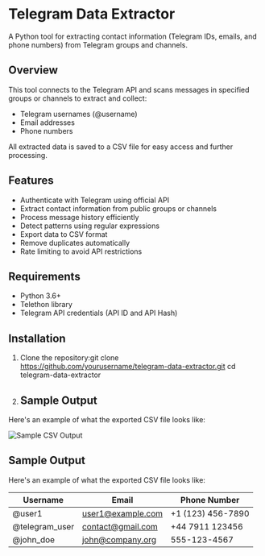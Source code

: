 # Telegram Data Extractor

A Python tool for extracting contact information (Telegram IDs, emails, and phone numbers) from Telegram groups and channels.

## Overview

This tool connects to the Telegram API and scans messages in specified groups or channels to extract and collect:
- Telegram usernames (@username)
- Email addresses
- Phone numbers

All extracted data is saved to a CSV file for easy access and further processing.

## Features

- Authenticate with Telegram using official API
- Extract contact information from public groups or channels
- Process message history efficiently
- Detect patterns using regular expressions
- Export data to CSV format
- Remove duplicates automatically
- Rate limiting to avoid API restrictions

## Requirements

- Python 3.6+
- Telethon library
- Telegram API credentials (API ID and API Hash)

## Installation

1. Clone the repository:git clone https://github.com/yourusername/telegram-data-extractor.git cd telegram-data-extractor
2. ## Sample Output

Here's an example of what the exported CSV file looks like:

![Sample CSV Output](images/sample_output.png)
## Sample Output

Here's an example of what the exported CSV file looks like:

| Username | Email | Phone Number |
|----------|-------|--------------|
| @user1 | user1@example.com | +1 (123) 456-7890 |
| @telegram_user | contact@gmail.com | +44 7911 123456 |
| @john_doe | john@company.org | 555-123-4567 |

